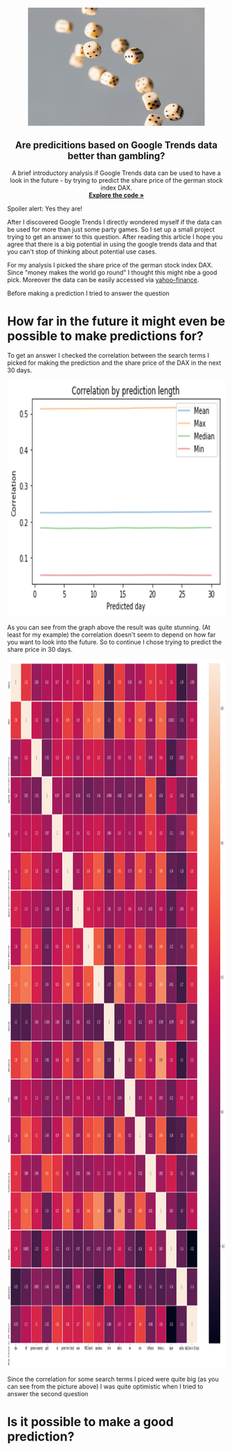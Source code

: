 <p align="center">
  <a href="https://github.com/jo-ai-chim/Google_Trends_Predictions">
    <img src="./Pics/photo-1570303345338-e1f0eddf4946.jpg" alt="Predicition logo" width="408" height="272">
  </a>
</p>

<h2 align="center">Are predicitions based on Google Trends data better than gambling?</h2>

<p align="center">
  A brief introductory analysis if Google Trends data can be used to have a look in the future - by trying to predict the share price of the german stock index DAX. 
  <br>
  <a href="https://github.com/jo-ai-chim/Project_Google_Trends_Prediction"><strong>Explore the code »</strong></a>
</p>

Spoiler alert: Yes they are!

After I discovered Google Trends I directly wondered myself if the data can be used for more than just some party games. So I set up a small project trying to get an answer to this question. After reading this article I hope you agree that there is a big potential in using the google trends data and that you can't stop of thinking about potential use cases.

For my analysis I picked the share price of the german stock index DAX. Since "money makes the world go round" I thought this might nbe a good pick. Moreover the data can be easily accessed via [yahoo-finance](https://de.finance.yahoo.com/).

Before making a prediction I tried to answer the question

# How far in the future it might even be possible to make predictions for?

To get an answer I checked the correlation between the search terms I picked for making the prediction and the share price of the DAX in the next 30 days.

<p align="center">
  <a href="https://github.com/jo-ai-chim/Google_Trends_Predictions">
    <img src="./Pics/correlation.png" alt="Predicition logo" width="816" height="544">
  </a>
</p>

As you can see from the graph above the result was quite stunning. (At least for my example) the correlation doesn't seem to depend on how far you want to look into the future. So to continue I chose trying to predict the share price in 30 days.

<p align="center">
  <a href="https://github.com/jo-ai-chim/Google_Trends_Predictions">
    <img src="./Pics/correlation_final.png" alt="Predicition logo" width="1632" height="1632">
  </a>
</p>

Since the correlation for some search terms I piced were quite big (as you can see from the picture above) I was quite optimistic when I tried to answer the second question

# Is it possible to make a good prediction?


